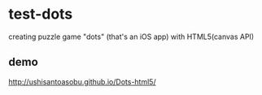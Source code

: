 test-dots
=========

creating puzzle game "dots" (that's an iOS app) with HTML5(canvas API)

## demo

http://ushisantoasobu.github.io/Dots-html5/
